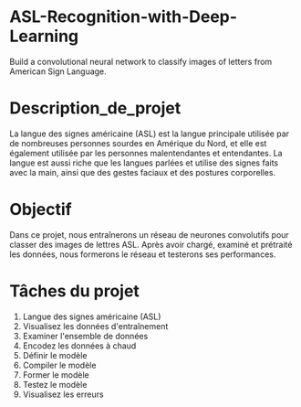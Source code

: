 # ASL-Recognition-with-Deep-Learning
Build a convolutional neural network to classify images of letters from American Sign Language.
# Description_de_projet
La langue des signes américaine (ASL) est la langue principale utilisée par de nombreuses personnes sourdes en Amérique du Nord, et elle est également utilisée par les personnes malentendantes et entendantes. La langue est aussi riche que les langues parlées et utilise des signes faits avec la main, ainsi que des gestes faciaux et des postures corporelles.
# Objectif
Dans ce projet, nous entraînerons un réseau de neurones convolutifs pour classer des images de lettres ASL. Après avoir chargé, examiné et prétraité les données, nous formerons le réseau et testerons ses performances.
# Tâches du projet
1. Langue des signes américaine (ASL)
2. Visualisez les données d'entraînement
3. Examiner l'ensemble de données
4. Encodez les données à chaud
5. Définir le modèle
6. Compiler le modèle
7. Former le modèle
8. Testez le modèle
9. Visualisez les erreurs
